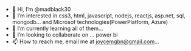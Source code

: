 - 👋 Hi, I’m @madblack30
- 👀 I’m interested in css3, html, javascript, nodejs, reactjs, asp.net, sql, mongodb... and Microsof technologies(PowerPlatform, Azure)
- 🌱 I’m currently learning all of them...
- 💞️ I’m looking to collaborate on ... power bi
- 📫 How to reach me, email me at joycemgbn@gmail.com...

<!---
madblack30/madblack30 is a ✨ special ✨ repository because its `README.md` (this file) appears on your GitHub profile.
You can click the Preview link to take a look at your changes.
--->
